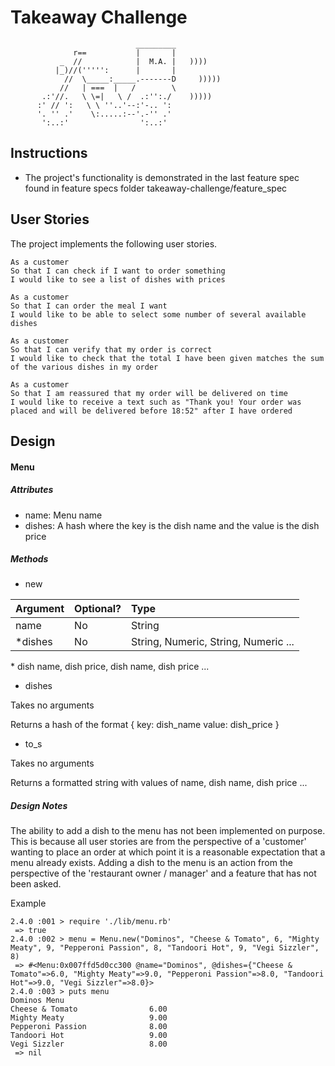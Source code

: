 Takeaway Challenge
==================
```
                            _________
              r==           |       |
           _  //            |  M.A. |   ))))
          |_)//(''''':      |       |
            //  \_____:_____.-------D     )))))
           //   | ===  |   /        \
       .:'//.   \ \=|   \ /  .:'':./    )))))
      :' // ':   \ \ ''..'--:'-.. ':
      '. '' .'    \:.....:--'.-'' .'
       ':..:'                ':..:'

 ```

Instructions
-------

* The project's functionality is demonstrated in the last feature spec found in feature specs folder takeaway-challenge/feature_spec

User Stories
-----

The project implements the following user stories.

```
As a customer
So that I can check if I want to order something
I would like to see a list of dishes with prices

As a customer
So that I can order the meal I want
I would like to be able to select some number of several available dishes

As a customer
So that I can verify that my order is correct
I would like to check that the total I have been given matches the sum of the various dishes in my order

As a customer
So that I am reassured that my order will be delivered on time
I would like to receive a text such as "Thank you! Your order was placed and will be delivered before 18:52" after I have ordered
```

Design
-----

#### Menu

##### Attributes

- name:     Menu name
- dishes:   A hash where the key is the dish name and the value is the dish price

##### Methods

- new

|Argument |Optional?|Type                                             |
|:-       |:-       |:-                                               |
|name     |No       |String                                           |
|*dishes  |No       |String, Numeric, String, Numeric ...             |

\* dish name, dish price, dish name, dish price ...

- dishes

Takes no arguments

Returns a hash of the format { key: dish_name value: dish_price }

- to_s

Takes no arguments

Returns a formatted string with values of name, dish name, dish price ...

##### Design Notes

The ability to add a dish to the menu has not been implemented on purpose. This is because all user stories are from the perspective of a 'customer' wanting to place an order at which point it is a reasonable expectation that a menu already exists. Adding a dish to the menu is an action from the perspective of the 'restaurant owner / manager' and a feature that has not been asked.

Example

```
2.4.0 :001 > require './lib/menu.rb'
 => true
2.4.0 :002 > menu = Menu.new("Dominos", "Cheese & Tomato", 6, "Mighty Meaty", 9, "Pepperoni Passion", 8, "Tandoori Hot", 9, "Vegi Sizzler", 8)
 => #<Menu:0x007ffd5d0cc300 @name="Dominos", @dishes={"Cheese & Tomato"=>6.0, "Mighty Meaty"=>9.0, "Pepperoni Passion"=>8.0, "Tandoori Hot"=>9.0, "Vegi Sizzler"=>8.0}>
2.4.0 :003 > puts menu
Dominos Menu
Cheese & Tomato                6.00
Mighty Meaty                   9.00
Pepperoni Passion              8.00
Tandoori Hot                   9.00
Vegi Sizzler                   8.00
 => nil
```
